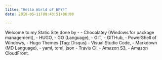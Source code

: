 ```yaml
---
title: "Hello World of EPY!"
date: 2018-05-11T09:43:51+06:00

---
```


Welcome to my Static Site done by -
    - Chocolatey (Windows for package management),
    - HUGO,
    - GO (Language),
    - GIT,
    - GITHub,
    - PowerShell of Windows,
    - Hugo Themes (Tag: Disqus)
    - Visual Studio Code,
    - Markdown (MD Language),
    - yaml, toml, json
    - Travis CI,
    - Amazon S3,
    - Amazon CloudFront.
